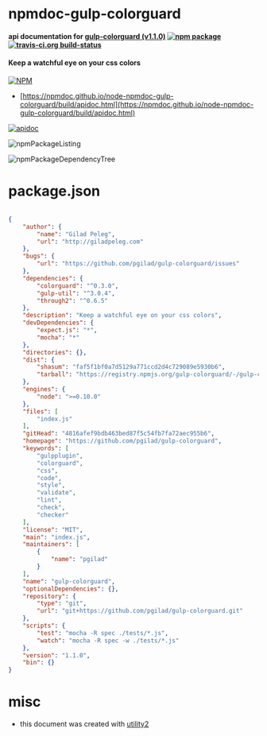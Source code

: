 # npmdoc-gulp-colorguard

#### api documentation for  [gulp-colorguard (v1.1.0)](https://github.com/pgilad/gulp-colorguard)  [![npm package](https://img.shields.io/npm/v/npmdoc-gulp-colorguard.svg?style=flat-square)](https://www.npmjs.org/package/npmdoc-gulp-colorguard) [![travis-ci.org build-status](https://api.travis-ci.org/npmdoc/node-npmdoc-gulp-colorguard.svg)](https://travis-ci.org/npmdoc/node-npmdoc-gulp-colorguard)

#### Keep a watchful eye on your css colors

[![NPM](https://nodei.co/npm/gulp-colorguard.png?downloads=true&downloadRank=true&stars=true)](https://www.npmjs.com/package/gulp-colorguard)

- [https://npmdoc.github.io/node-npmdoc-gulp-colorguard/build/apidoc.html](https://npmdoc.github.io/node-npmdoc-gulp-colorguard/build/apidoc.html)

[![apidoc](https://npmdoc.github.io/node-npmdoc-gulp-colorguard/build/screenCapture.buildCi.browser.%252Ftmp%252Fbuild%252Fapidoc.html.png)](https://npmdoc.github.io/node-npmdoc-gulp-colorguard/build/apidoc.html)

![npmPackageListing](https://npmdoc.github.io/node-npmdoc-gulp-colorguard/build/screenCapture.npmPackageListing.svg)

![npmPackageDependencyTree](https://npmdoc.github.io/node-npmdoc-gulp-colorguard/build/screenCapture.npmPackageDependencyTree.svg)



# package.json

```json

{
    "author": {
        "name": "Gilad Peleg",
        "url": "http://giladpeleg.com"
    },
    "bugs": {
        "url": "https://github.com/pgilad/gulp-colorguard/issues"
    },
    "dependencies": {
        "colorguard": "^0.3.0",
        "gulp-util": "^3.0.4",
        "through2": "^0.6.5"
    },
    "description": "Keep a watchful eye on your css colors",
    "devDependencies": {
        "expect.js": "*",
        "mocha": "*"
    },
    "directories": {},
    "dist": {
        "shasum": "faf5f1bf0a7d5129a771ccd2d4c729089e5930b6",
        "tarball": "https://registry.npmjs.org/gulp-colorguard/-/gulp-colorguard-1.1.0.tgz"
    },
    "engines": {
        "node": ">=0.10.0"
    },
    "files": [
        "index.js"
    ],
    "gitHead": "4816afef9bdb463bed87f5c54fb7fa72aec955b6",
    "homepage": "https://github.com/pgilad/gulp-colorguard",
    "keywords": [
        "gulpplugin",
        "colorguard",
        "css",
        "code",
        "style",
        "validate",
        "lint",
        "check",
        "checker"
    ],
    "license": "MIT",
    "main": "index.js",
    "maintainers": [
        {
            "name": "pgilad"
        }
    ],
    "name": "gulp-colorguard",
    "optionalDependencies": {},
    "repository": {
        "type": "git",
        "url": "git+https://github.com/pgilad/gulp-colorguard.git"
    },
    "scripts": {
        "test": "mocha -R spec ./tests/*.js",
        "watch": "mocha -R spec -w ./tests/*.js"
    },
    "version": "1.1.0",
    "bin": {}
}
```



# misc
- this document was created with [utility2](https://github.com/kaizhu256/node-utility2)
